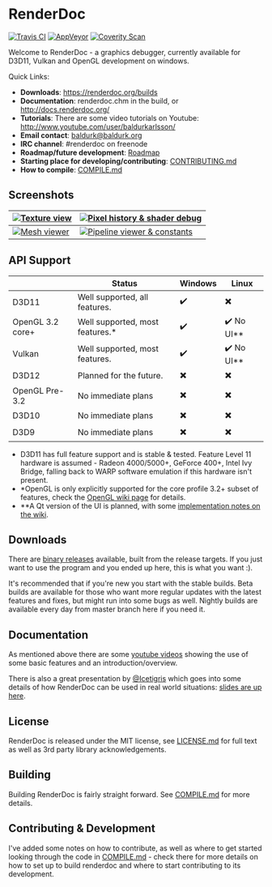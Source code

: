 RenderDoc
==============

[![Travis CI](https://travis-ci.org/baldurk/renderdoc.svg?branch=master)](https://travis-ci.org/baldurk/renderdoc)
[![AppVeyor](https://ci.appveyor.com/api/projects/status/x46lrnvdy29ysgqp?svg=true)](https://ci.appveyor.com/project/baldurk/renderdoc)
[![Coverity Scan](https://scan.coverity.com/projects/8525/badge.svg)](https://scan.coverity.com/projects/baldurk-renderdoc)

Welcome to RenderDoc - a graphics debugger, currently available for D3D11, Vulkan and OpenGL development on windows. 

Quick Links:

* **Downloads**: https://renderdoc.org/builds
* **Documentation**: renderdoc.chm in the build, or http://docs.renderdoc.org/
* **Tutorials**: There are some video tutorials on Youtube: http://www.youtube.com/user/baldurkarlsson/
* **Email contact**: baldurk@baldurk.org
* **IRC channel**: #renderdoc on freenode
* **Roadmap/future development**: [Roadmap](https://github.com/baldurk/renderdoc/wiki/Roadmap)
* **Starting place for developing/contributing**: [CONTRIBUTING.md](CONTRIBUTING.md)
* **How to compile**: [COMPILE.md](COMPILE.md)

Screenshots
--------------

| [ ![Texture view](https://cloud.githubusercontent.com/assets/661798/9667117/3650453a-527a-11e5-9845-cebb26109b49.png) ](https://cloud.githubusercontent.com/assets/661798/8890997/634bf0f8-3316-11e5-9eb7-75d74e3a9356.png) | [ ![Pixel history & shader debug](https://cloud.githubusercontent.com/assets/661798/9667120/38e6d070-527a-11e5-884d-c7f11ca3e0da.png) ](https://cloud.githubusercontent.com/assets/661798/8891006/c7ad2670-3316-11e5-99e8-80f1f720f6f9.png) |
| --- | --- |
| [ ![Mesh viewer](https://cloud.githubusercontent.com/assets/661798/9667125/3ad817b8-527a-11e5-81d7-244b397092f0.png) ](https://cloud.githubusercontent.com/assets/661798/8891021/64ab5c9e-3317-11e5-827a-24002d174efc.png) | [ ![Pipeline viewer & constants](https://cloud.githubusercontent.com/assets/661798/9667129/3c5b143c-527a-11e5-9864-41ae50f74043.png) ](https://cloud.githubusercontent.com/assets/661798/8891033/ef5668ac-3317-11e5-82ff-adb97b040db1.png) |

API Support
--------------

|                  | Status                                 | Windows                  | Linux                           |
| ---------------- | -------------------------------------- | ------------------------ | ------------------------------- |
| D3D11            | Well supported, all features.          | :heavy_check_mark:       | :heavy_multiplication_x:        |
| OpenGL 3.2 core+ | Well supported, most features.\*       | :heavy_check_mark:       | :heavy_check_mark: No UI\*\*    |
| Vulkan           | Well supported, most features.         | :heavy_check_mark:       | :heavy_check_mark: No UI\*\*    |
| D3D12            | Planned for the future.                | :heavy_multiplication_x: | :heavy_multiplication_x:        |
| OpenGL Pre-3.2   | No immediate plans                     | :heavy_multiplication_x: | :heavy_multiplication_x:        |
| D3D10            | No immediate plans                     | :heavy_multiplication_x: | :heavy_multiplication_x:        |
| D3D9             | No immediate plans                     | :heavy_multiplication_x: | :heavy_multiplication_x:        |

* D3D11 has full feature support and is stable & tested. Feature Level 11 hardware is assumed - Radeon 4000/5000+, GeForce 400+, Intel Ivy Bridge, falling back to WARP software emulation if this hardware isn't present.
* \*OpenGL is only explicitly supported for the core profile 3.2+ subset of features, check the [OpenGL wiki page](https://github.com/baldurk/renderdoc/wiki/OpenGL) for details.
* \*\*A Qt version of the UI is planned, with some [implementation notes on the wiki](https://github.com/baldurk/renderdoc/wiki/QRenderDoc-Notes).

Downloads
--------------

There are [binary releases](https://renderdoc.org/builds) available, built from the release targets. If you just want to use the program and you ended up here, this is what you want :).

It's recommended that if you're new you start with the stable builds. Beta builds are available for those who want more regular updates with the latest features and fixes, but might run into some bugs as well. Nightly builds are available every day from master branch here if you need it.

Documentation
--------------

As mentioned above there are some [youtube videos](http://www.youtube.com/user/baldurkarlsson/) showing the use of some basic features and an introduction/overview.

There is also a great presentation by [@Icetigris](https://twitter.com/Icetigris) which goes into some details of how RenderDoc can be used in real world situations: [slides are up here](https://docs.google.com/presentation/d/1LQUMIld4SGoQVthnhT1scoA3k4Sg0as14G4NeSiSgFU/edit#slide=id.p).

License
--------------

RenderDoc is released under the MIT license, see [LICENSE.md](LICENSE.md) for full text as well as 3rd party library acknowledgements.

Building
--------------

Building RenderDoc is fairly straight forward. See [COMPILE.md](COMPILE.md) for more details.

Contributing & Development
--------------

I've added some notes on how to contribute, as well as where to get started looking through the code in [COMPILE.md](COMPILE.md) - check there for more details on how to set up to build renderdoc and where to start contributing to its development.

